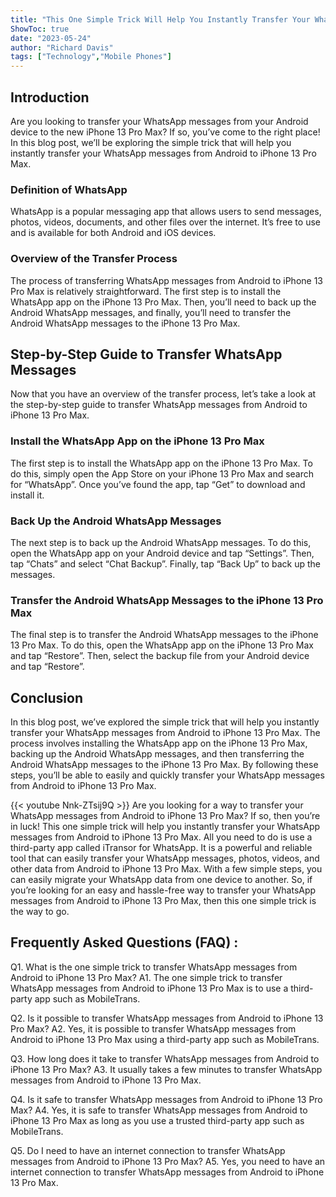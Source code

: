 ```yaml
---
title: "This One Simple Trick Will Help You Instantly Transfer Your WhatsApp Messages From Android to iPhone 13 Pro Max!"
ShowToc: true 
date: "2023-05-24"
author: "Richard Davis" 
tags: ["Technology","Mobile Phones"]
---
```

## Introduction

Are you looking to transfer your WhatsApp messages from your Android device to the new iPhone 13 Pro Max? If so, you’ve come to the right place! In this blog post, we’ll be exploring the simple trick that will help you instantly transfer your WhatsApp messages from Android to iPhone 13 Pro Max. 

### Definition of WhatsApp

WhatsApp is a popular messaging app that allows users to send messages, photos, videos, documents, and other files over the internet. It’s free to use and is available for both Android and iOS devices. 

### Overview of the Transfer Process

The process of transferring WhatsApp messages from Android to iPhone 13 Pro Max is relatively straightforward. The first step is to install the WhatsApp app on the iPhone 13 Pro Max. Then, you’ll need to back up the Android WhatsApp messages, and finally, you’ll need to transfer the Android WhatsApp messages to the iPhone 13 Pro Max. 

## Step-by-Step Guide to Transfer WhatsApp Messages

Now that you have an overview of the transfer process, let’s take a look at the step-by-step guide to transfer WhatsApp messages from Android to iPhone 13 Pro Max. 

### Install the WhatsApp App on the iPhone 13 Pro Max

The first step is to install the WhatsApp app on the iPhone 13 Pro Max. To do this, simply open the App Store on your iPhone 13 Pro Max and search for “WhatsApp”. Once you’ve found the app, tap “Get” to download and install it. 

### Back Up the Android WhatsApp Messages

The next step is to back up the Android WhatsApp messages. To do this, open the WhatsApp app on your Android device and tap “Settings”. Then, tap “Chats” and select “Chat Backup”. Finally, tap “Back Up” to back up the messages. 

### Transfer the Android WhatsApp Messages to the iPhone 13 Pro Max

The final step is to transfer the Android WhatsApp messages to the iPhone 13 Pro Max. To do this, open the WhatsApp app on the iPhone 13 Pro Max and tap “Restore”. Then, select the backup file from your Android device and tap “Restore”. 

## Conclusion

In this blog post, we’ve explored the simple trick that will help you instantly transfer your WhatsApp messages from Android to iPhone 13 Pro Max. The process involves installing the WhatsApp app on the iPhone 13 Pro Max, backing up the Android WhatsApp messages, and then transferring the Android WhatsApp messages to the iPhone 13 Pro Max. By following these steps, you’ll be able to easily and quickly transfer your WhatsApp messages from Android to iPhone 13 Pro Max.

{{< youtube Nnk-ZTsij9Q >}} 
Are you looking for a way to transfer your WhatsApp messages from Android to iPhone 13 Pro Max? If so, then you’re in luck! This one simple trick will help you instantly transfer your WhatsApp messages from Android to iPhone 13 Pro Max. All you need to do is use a third-party app called iTransor for WhatsApp. It is a powerful and reliable tool that can easily transfer your WhatsApp messages, photos, videos, and other data from Android to iPhone 13 Pro Max. With a few simple steps, you can easily migrate your WhatsApp data from one device to another. So, if you’re looking for an easy and hassle-free way to transfer your WhatsApp messages from Android to iPhone 13 Pro Max, then this one simple trick is the way to go.

## Frequently Asked Questions (FAQ) :
Q1. What is the one simple trick to transfer WhatsApp messages from Android to iPhone 13 Pro Max?
A1. The one simple trick to transfer WhatsApp messages from Android to iPhone 13 Pro Max is to use a third-party app such as MobileTrans.

Q2. Is it possible to transfer WhatsApp messages from Android to iPhone 13 Pro Max?
A2. Yes, it is possible to transfer WhatsApp messages from Android to iPhone 13 Pro Max using a third-party app such as MobileTrans.

Q3. How long does it take to transfer WhatsApp messages from Android to iPhone 13 Pro Max?
A3. It usually takes a few minutes to transfer WhatsApp messages from Android to iPhone 13 Pro Max.

Q4. Is it safe to transfer WhatsApp messages from Android to iPhone 13 Pro Max?
A4. Yes, it is safe to transfer WhatsApp messages from Android to iPhone 13 Pro Max as long as you use a trusted third-party app such as MobileTrans.

Q5. Do I need to have an internet connection to transfer WhatsApp messages from Android to iPhone 13 Pro Max?
A5. Yes, you need to have an internet connection to transfer WhatsApp messages from Android to iPhone 13 Pro Max.


